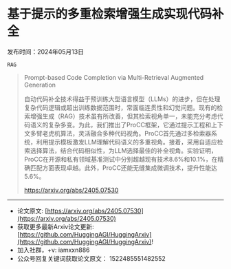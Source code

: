 # 基于提示的多重检索增强生成实现代码补全
发布时间：2024年05月13日

`RAG`
> Prompt-based Code Completion via Multi-Retrieval Augmented Generation
>
> 自动代码补全技术得益于预训练大型语言模型（LLMs）的进步，但在处理复杂代码逻辑或超出训练数据范围时，常面临连贯性和幻觉问题。现有的检索增强生成（RAG）技术虽有所改善，但其检索视角单一，未能充分考虑代码语义的复杂多变。为此，我们推出了ProCC框架，它通过提示工程和上下文多臂老虎机算法，灵活融合多种代码视角。ProCC首先通过多检索器系统，利用提示模板激发LLM理解代码语义的多重视角。接着，采用自适应检索选择算法，结合代码相似性，为LLM选择最佳的补全视角。实验证明，ProCC在开源和私有领域基准测试中分别超越现有技术8.6%和10.1%，在精确匹配方面表现卓越。此外，ProCC还能无缝集成微调技术，提升性能达5.6%。
>
> https://arxiv.org/abs/2405.07530


<hr />

- 论文原文: [https://arxiv.org/abs/2405.07530](https://arxiv.org/abs/2405.07530)
- 获取更多最新Arxiv论文更新: [https://github.com/HuggingAGI/HuggingArxiv](https://github.com/HuggingAGI/HuggingArxiv)!
- 加入社群，+v: iamxxn886
- 公众号回复关键词获取论文原文： 1522485551482552